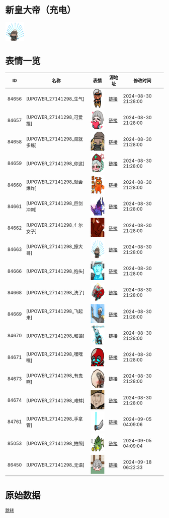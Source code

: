 # 新皇大帝（充电）

<img src="./cover.png" height="60" alt="cover" />

# 表情一览

|ID|名称|表情|源地址|修改时间|
|----|----|----|----|----|
|84656|[UPOWER_27141298_生气]|<img src="./pic/084656_%5BUPOWER_27141298_生气%5D.png" height="60" alt="生气"/>|[链接](https://i0.hdslb.com/bfs/garb/3acb34e32a2c9929d5d0febb169bac396fc85931.png)|2024-08-30 21:28:00|
|84657|[UPOWER_27141298_可爱捏]|<img src="./pic/084657_%5BUPOWER_27141298_可爱捏%5D.png" height="60" alt="可爱捏"/>|[链接](https://i0.hdslb.com/bfs/garb/85f69c32b6db38455e76032ca8b7ea2040670a1b.png)|2024-08-30 21:28:00|
|84658|[UPOWER_27141298_菜就多练]|<img src="./pic/084658_%5BUPOWER_27141298_菜就多练%5D.png" height="60" alt="菜就多练"/>|[链接](https://i0.hdslb.com/bfs/garb/dfe7368bcafd350fa3110166a4f3dee0e33987e7.png)|2024-08-30 21:28:00|
|84659|[UPOWER_27141298_你这]|<img src="./pic/084659_%5BUPOWER_27141298_你这%5D.png" height="60" alt="你这"/>|[链接](https://i0.hdslb.com/bfs/garb/8957853a202a5e29a32c65effb9dce97cfb302a0.png)|2024-08-30 21:28:00|
|84660|[UPOWER_27141298_就会爆炸]|<img src="./pic/084660_%5BUPOWER_27141298_就会爆炸%5D.png" height="60" alt="就会爆炸"/>|[链接](https://i0.hdslb.com/bfs/garb/66f56587640f4c9ac9396a9bb867d85e89b2800c.png)|2024-08-30 21:28:00|
|84661|[UPOWER_27141298_巨剑冲刺]|<img src="./pic/084661_%5BUPOWER_27141298_巨剑冲刺%5D.png" height="60" alt="巨剑冲刺"/>|[链接](https://i0.hdslb.com/bfs/garb/3dcbd2896b9d6e421a0fdc5f4a8b107429e54eaf.png)|2024-08-30 21:28:00|
|84662|[UPOWER_27141298_亻尔女子]|<img src="./pic/084662_%5BUPOWER_27141298_亻尔女子%5D.png" height="60" alt="亻尔女子"/>|[链接](https://i0.hdslb.com/bfs/garb/2d0f8d49cf816abcd394282051eb549f10e5a067.png)|2024-08-30 21:28:00|
|84663|[UPOWER_27141298_擦大哥]|<img src="./pic/084663_%5BUPOWER_27141298_擦大哥%5D.png" height="60" alt="擦大哥"/>|[链接](https://i0.hdslb.com/bfs/garb/d6e5df698def40bc8306d13f3ea51af0d647d404.png)|2024-08-30 21:28:00|
|84666|[UPOWER_27141298_抱头]|<img src="./pic/084666_%5BUPOWER_27141298_抱头%5D.png" height="60" alt="抱头"/>|[链接](https://i0.hdslb.com/bfs/garb/3386c6d2bd14e57516e6a839359c4e8a0e22cd94.png)|2024-08-30 21:28:00|
|84668|[UPOWER_27141298_洗了]|<img src="./pic/084668_%5BUPOWER_27141298_洗了%5D.png" height="60" alt="洗了"/>|[链接](https://i0.hdslb.com/bfs/garb/c66e3f744d8f374144cb9a4b3f035324136489a2.png)|2024-08-30 21:28:00|
|84669|[UPOWER_27141298_飞起来]|<img src="./pic/084669_%5BUPOWER_27141298_飞起来%5D.png" height="60" alt="飞起来"/>|[链接](https://i0.hdslb.com/bfs/garb/c684d6d10ec480763790fd5ec2c7ff17d6176c85.png)|2024-08-30 21:28:00|
|84670|[UPOWER_27141298_和蔼]|<img src="./pic/084670_%5BUPOWER_27141298_和蔼%5D.png" height="60" alt="和蔼"/>|[链接](https://i0.hdslb.com/bfs/garb/10a230a16ada7ca78e39bf7e5529a7abfbc18eda.png)|2024-08-30 21:28:00|
|84671|[UPOWER_27141298_嘿嘿嘿]|<img src="./pic/084671_%5BUPOWER_27141298_嘿嘿嘿%5D.png" height="60" alt="嘿嘿嘿"/>|[链接](https://i0.hdslb.com/bfs/garb/b20ecc56ebf4c450e946fe3951ee4fd044f16aed.png)|2024-08-30 21:28:00|
|84673|[UPOWER_27141298_有鬼啊]|<img src="./pic/084673_%5BUPOWER_27141298_有鬼啊%5D.png" height="60" alt="有鬼啊"/>|[链接](https://i0.hdslb.com/bfs/garb/6c932e0e9b0a14985c9e11ef0041f4025c592e35.png)|2024-08-30 21:28:00|
|84674|[UPOWER_27141298_难蚌]|<img src="./pic/084674_%5BUPOWER_27141298_难蚌%5D.png" height="60" alt="难蚌"/>|[链接](https://i0.hdslb.com/bfs/garb/87eb5e8314d751951b67a2231fb34fa6ae13cf4c.png)|2024-08-30 21:28:00|
|84761|[UPOWER_27141298_手拿管]|<img src="./pic/084761_%5BUPOWER_27141298_手拿管%5D.png" height="60" alt="手拿管"/>|[链接](https://i0.hdslb.com/bfs/garb/9329e5fb9979cbb3bd61d059d675d84a3181778b.png)|2024-09-05 04:09:06|
|85053|[UPOWER_27141298_拍照]|<img src="./pic/085053_%5BUPOWER_27141298_拍照%5D.png" height="60" alt="拍照"/>|[链接](https://i0.hdslb.com/bfs/garb/c1059a8b4bb893d4007ea33a8cfd3fdf193c15af.png)|2024-09-05 04:09:04|
|86450|[UPOWER_27141298_无语]|<img src="./pic/086450_%5BUPOWER_27141298_无语%5D.png" height="60" alt="无语"/>|[链接](https://i0.hdslb.com/bfs/garb/7a4b9fbc4f5c9ff572c77269c7360910606a2606.png)|2024-09-18 06:22:33|

# 原始数据

[跳转](./raw.json)

